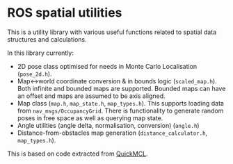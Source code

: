 # ROS spatial utilities

This is a utility library with various useful functions related to spatial
data structures and calculations.

In this library currently:
* 2D pose class optimised for needs in Monte Carlo Localisation (`pose_2d.h`).
* Map<->world coordinate conversion & in bounds logic (`scaled_map.h`). Both
  infinite and bounded maps are supported. Bounded maps can have an offset and
  maps are assumed to be axis aligned.
* Map class (`map.h`, `map_state.h`, `map_types.h`). This supports loading data
  from `nav_msgs/OccupancyGrid`. There is functionality to generate random poses
  in free space as well as querying map state.
* Angle utilities (angle delta, normalisation, conversion) (`angle.h`)
* Distance-from-obstacles map generation (`distance_calculator.h`, `map_types.h`).

This is based on code extracted from [QuickMCL](https://github.com/VorpalBlade/quickmcl).
